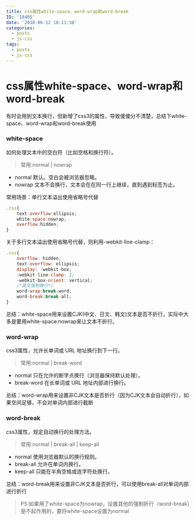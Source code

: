 ```yaml
---
title: css属性white-space、word-wrap和word-break
ID: '18405'
date: '2018-06-12 18:11:38'
categories:
  - posts
  - js-css
tags:
  - posts
  - js-css
---
```


# css属性white-space、word-wrap和word-break

有时会用到文本换行，但新增了css3的属性，导致傻傻分不清楚，总结下white-space、word-wrap和word-break使用

### white-space

如何处理文本中的空白符（比如空格和换行符）。

> 常用:normal | nowrap

- normal 默认。空白会被浏览器忽略。
- nowrap 文本不会换行，文本会在在同一行上继续，直到遇到标签为止。

常用场景：单行文本溢出使用省略号代替

``` js 
.css{
    text-overflow:ellipsis;
    white-space:nowrap;
    overflow:hidden;
} 
```

关于多行文本溢出使用省略号代替，则利用-webkit-line-clamp：

``` js 
.css{
    overflow: hidden;
    text-overflow: ellipsis;
    display: -webkit-box;
    -webkit-line-clamp: 2;
    -webkit-box-orient: vertical;
    /*英文强制换行*/
    word-wrap:break-word;
    word-break:break-all;
} 
```

总结：white-space用来设置CJK(中文、日文、韩文)文本是否不折行，实际中大多是要用white-space:nowrap来让文本不折行。

### word-wrap

css3属性，允许长单词或 URL 地址换行到下一行。

> 常用:normal | break-word

- normal 只在允许的断字点换行（浏览器保持默认处理）。
- break-word 在长单词或 URL 地址内部进行换行。

总结：word-wrap用来设置非CJK文本是否折行（因为CJK文本会自动折行），如果空间足够，不会对单词内部进行截断

### word-break

css3属性，规定自动换行的处理方法。

> 常用:normal | break-all | keep-all

- normal 使用浏览器默认的换行规则。
- break-all 允许在单词内换行。
- keep-all 只能在半角空格或连字符处换行。

总结：word-break用来设置非CJK文本是否折行，可以使用break-all对单词内部进行折行

> PS:如果用了white-space为nowrap，设置其他的强制折行（word-break）是不起作用的，要将white-space设置为normal
